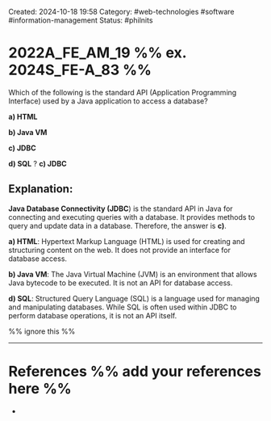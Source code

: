 Created: 2024-10-18 19:58
Category: #web-technologies #software #information-management
Status: #philnits


# 2022A_FE_AM_19 %% ex. 2024S_FE-A_83 %%

Which of the following is the standard API (Application Programming Interface) used by a Java application to access a database?


**a) HTML**

**b) Java VM**

**c) JDBC**

**d) SQL**
?
**c) JDBC**

## **Explanation:**

**Java Database Connectivity (JDBC**) is the standard API in Java for connecting and executing queries with a database. It provides methods to query and update data in a database. Therefore, the answer is **c)**.

**a) HTML**: Hypertext Markup Language (HTML) is used for creating and structuring content on the web. It does not provide an interface for database access.

**b) Java VM**: The Java Virtual Machine (JVM) is an environment that allows Java bytecode to be executed. It is not an API for database access.

**d) SQL**: Structured Query Language (SQL) is a language used for managing and manipulating databases. While SQL is often used within JDBC to perform database operations, it is not an API itself.





%% ignore this %%
<!--SR:!2025-03-15,9,250-->
---









# References %% add your references here %%
- 